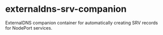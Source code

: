 # externaldns-srv-companion
ExternalDNS companion container for automatically creating SRV records for NodePort services.
